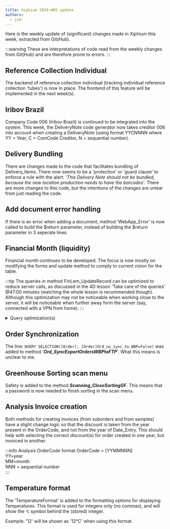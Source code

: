 ```yaml
---
title: Xiphium 2024-W05 update
authors:
  - jim
---
```

Here is the weekly update of (significant) changes made in Xiphium this week, extracted from Git(Hub).

:::warning
These are interpretations of code read from the weekly changes from Git(Hub) and are therefore prone to errors.
:::

<!--truncate-->

## Reference Collection Individual
The backend of reference collection individual (tracking individual reference collection 'tubes') is now in place. The frontend of this feature will be implemented in the next week(s).

## Iribov Brazil
Company Code 006 (Iribov Brazil) is continued to be integrated into the system. This week, the DeliveryNote code generator now takes creditor 006 into account when creating a DeliveryNote (using format YYCNNNN where YY = Year, C = ComCode Creditor, N = sequential number).

## Delivery Bundling
There are changes made to the code that facilitates bundling of Delivery_Items. There now seems to be a 'protection' or 'guard clause' to enforce a rule with the alert: '*This Delivery Note should not be bundled, because the new location production needs to have the barcodes*'. There are more changes to this code, but the intentions of the changes are unlear from just reading the code.

## Add document error handling
If there is an error when adding a document, method 'WebApp_Error' is now called to build the $return parameter, instead of building the $return parameter in 3 seperate lines.

## Financial Month (liquidity)
Financial month continues to be developed. The focus is now mostly on modifying the forms and update method to comply to current vision for the table.

:::tip
The queries in method FinLem_UpdateRecord can be optimized to reduce server calls, as discussed in the 4D lesson 'Take care of the queries' @47:00 minutes (watching the whole lesson is recommended though). Although this optimization may not be noticeable when working close to the server, it will be noticeable when further away form the server (say, connected with a VPN from home).
:::

<details>
<summary>Query optimization(s)</summary>

**Optimization example:**

current code:
```4d
$invoice1:=$invoice.query("Inv_Date_Invoice <= :1"; $date_M_Fist)
$invoice1:=$invoice1.query("Inv_Date_Payment > :1 or Inv_Date_Payment = :2"; $date_M_Fist; !00-00-00!)
$invoice1:=$invoice1.query("Inv_Date_Closed > :1 or Inv_Date_Closed = :2"; $date_M_Fist; !00-00-00!)
[Fin_Liq_Month]FinLiM_Deb_Open:=$invoice1.sum("Inv_Amount_SC_Inc_Tax")
```
These 3 server calls can be reduced to a single server call using brackets inside of the query:

```4d
$invoice1:=$invoice.query("Inv_Date_Invoice <= :1 and (Inv_Date_Payment > :1 or Inv_Date_Payment = :2) and (Inv_Date_Closed > :1 or Inv_Date_Closed = :2)";$date_M_Fist;!00-00-00!)
```
This minimizes communication between the server and the client, optimizing both speed (server only needs to do 1 query instead of 3) and network chatter (server only sends data to client once instead of 3 times).

</details>

## Order Synchronization
The line: ```QUERY SELECTION([Order]; [Order]Ord_no_sync_to_WBP=False)``` was added to method '***Ord_SyncExportOrdersWBPtoFTP***'. What this means is unclear to me.

## Greenhouse Sorting scan menu
Safety is added to the method ***Scanning_CloseSortingGF***. This means that a password is now needed to finish sorting in the scan menu.

## Analysis Invoice creation
Both methods for creating invoices (from suborders and from samples) have a slight change logic so that the discount is taken from the year present in the OrderCode, and not from the year of Date_Entry. This should help with selecting the correct discount(s) for order created in one year, but invoiced in another.

:::info Analysis OrderCode format
OrderCode = [YYMMNNN]  
YY=year  
MM=month  
NNN = sequential number  
:::

## Temperature format
The 'TemperatureFormat' is added to the formatting options for displaying Temperatures. This format is used for integers only (no commas), and will show the ```℃``` symbol behind the (stored) integer.

Example: '12' will be shown as '12℃' when using this format.





